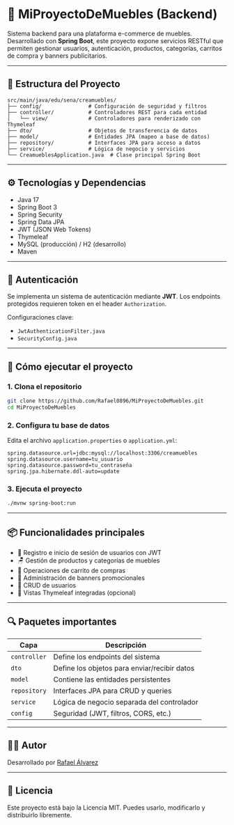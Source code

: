 
# 🛒 MiProyectoDeMuebles (Backend)

Sistema backend para una plataforma e-commerce de muebles. Desarrollado con **Spring Boot**, este proyecto expone servicios RESTful que permiten gestionar usuarios, autenticación, productos, categorías, carritos de compra y banners publicitarios.

---

## 📁 Estructura del Proyecto

```
src/main/java/edu/sena/creamuebles/
├── config/               # Configuración de seguridad y filtros
├── controller/           # Controladores REST para cada entidad
│   └── view/             # Controladores para renderizado con Thymeleaf
├── dto/                  # Objetos de transferencia de datos
├── model/                # Entidades JPA (mapeo a base de datos)
├── repository/           # Interfaces JPA para acceso a datos
├── service/              # Lógica de negocio y servicios
└── CreamueblesApplication.java  # Clase principal Spring Boot
```

---

## ⚙️ Tecnologías y Dependencias

- Java 17
- Spring Boot 3
- Spring Security
- Spring Data JPA
- JWT (JSON Web Tokens)
- Thymeleaf
- MySQL (producción) / H2 (desarrollo)
- Maven

---

## 🔐 Autenticación

Se implementa un sistema de autenticación mediante **JWT**. Los endpoints protegidos requieren token en el header `Authorization`.

Configuraciones clave:
- `JwtAuthenticationFilter.java`
- `SecurityConfig.java`

---

## 🚀 Cómo ejecutar el proyecto

### 1. Clona el repositorio
```bash
git clone https://github.com/Rafael0896/MiProyectoDeMuebles.git
cd MiProyectoDeMuebles
```

### 2. Configura tu base de datos
Edita el archivo `application.properties` o `application.yml`:

```properties
spring.datasource.url=jdbc:mysql://localhost:3306/creamuebles
spring.datasource.username=tu_usuario
spring.datasource.password=tu_contraseña
spring.jpa.hibernate.ddl-auto=update
```

### 3. Ejecuta el proyecto
```bash
./mvnw spring-boot:run
```

---

## 📦 Funcionalidades principales

- 🔑 Registro e inicio de sesión de usuarios con JWT
- 🪑 Gestión de productos y categorías de muebles
- 🛒 Operaciones de carrito de compras
- 🎯 Administración de banners promocionales
- 👤 CRUD de usuarios
- 📄 Vistas Thymeleaf integradas (opcional)

---

## 🔍 Paquetes importantes

| Capa         | Descripción                                     |
|--------------|-------------------------------------------------|
| `controller` | Define los endpoints del sistema                |
| `dto`        | Define los objetos para enviar/recibir datos    |
| `model`      | Contiene las entidades persistentes             |
| `repository` | Interfaces JPA para CRUD y queries              |
| `service`    | Lógica de negocio separada del controlador      |
| `config`     | Seguridad (JWT, filtros, CORS, etc.)            |

---

## 👨‍💻 Autor

Desarrollado por [Rafael Álvarez](https://github.com/Rafael0896)

---

## 📄 Licencia

Este proyecto está bajo la Licencia MIT. Puedes usarlo, modificarlo y distribuirlo libremente.
